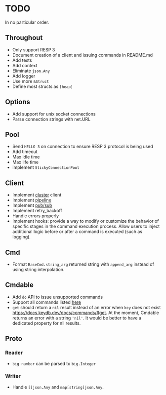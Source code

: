 # TODO

In no particular order.

## Throughout

- Only support RESP 3
- Document creation of a client and issuing commands in README.md
- Add tests
- Add context
- Eliminate `json.Any`
- Add logger
- Use more `&Struct`
- Define most structs as `[heap]`

## Options

- Add support for unix socket connections
- Parse connection strings with net.URL

## Pool

- Send `HELLO 3` on connection to ensure RESP 3 protocol is being used
- Add timeout
- Max idle time
- Max life time
- implement `StickyConnectionPool`

## Client

- Implement [cluster](https://docs.keydb.dev/docs/cluster-spec/) client
- Implement [pipeline](https://docs.keydb.dev/docs/pipelining/)
- Implement [pub/sub](https://docs.keydb.dev/docs/pubsub/)
- Implement retry_backoff
- Handle errors properly
- Implement hooks: provide a way to modify or customize the behavior of specific stages in the command 
  execution process. Allow users to inject additional logic before or after a command is executed (such 
  as logging).

## Cmd

- Format `BaseCmd.string_arg` returned string with `append_arg` instead of using string interpolation.

## Cmdable

- Add `do` API to issue unsupported commands
- Support all commands listed [here](https://docs.keydb.dev/docs/commands)
- `get` should return a `nil` result instead of an error when `key` does not exist https://docs.keydb.dev/docs/commands/#get. 
  At the moment, Cmdable returns an error with a string `'nil'`. It would be better to have a dedicated 
  property for nil results.

## Proto

### Reader

- `big number` can be parsed to `big.Integer`

### Writer

- Handle `[]json.Any` and `map[string]json.Any`.